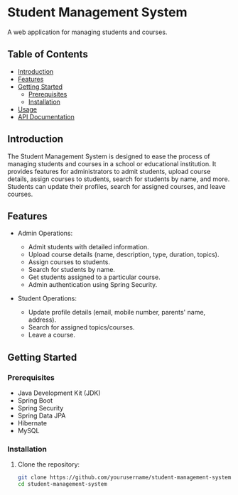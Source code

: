 # Student Management System

A web application for managing students and courses.

## Table of Contents

- [Introduction](#introduction)
- [Features](#features)
- [Getting Started](#getting-started)
  - [Prerequisites](#prerequisites)
  - [Installation](#installation)
- [Usage](#usage)
- [API Documentation](#api-documentation)

## Introduction

The Student Management System is designed to ease the process of managing students and courses in a school or educational institution. It provides features for administrators to admit students, upload course details, assign courses to students, search for students by name, and more. Students can update their profiles, search for assigned courses, and leave courses.

## Features

- Admin Operations:
  - Admit students with detailed information.
  - Upload course details (name, description, type, duration, topics).
  - Assign courses to students.
  - Search for students by name.
  - Get students assigned to a particular course.
  - Admin authentication using Spring Security.

- Student Operations:
  - Update profile details (email, mobile number, parents' name, address).
  - Search for assigned topics/courses.
  - Leave a course.

## Getting Started

### Prerequisites

- Java Development Kit (JDK)
- Spring Boot
- Spring Security
- Spring Data JPA
- Hibernate
- MySQL

### Installation

1. Clone the repository:

   ```bash
   git clone https://github.com/yourusername/student-management-system.git
   cd student-management-system
